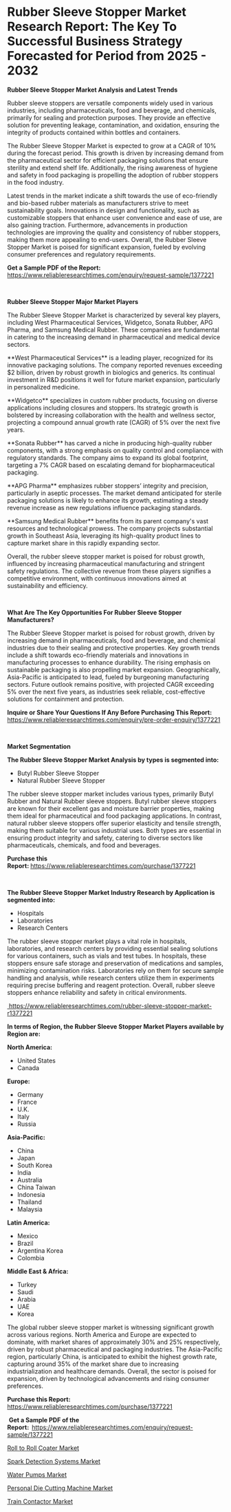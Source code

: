 <p><h1>Rubber Sleeve Stopper Market Research Report: The Key To Successful Business Strategy Forecasted for Period from 2025 - 2032</h1></p><p><strong>Rubber Sleeve Stopper Market Analysis and Latest Trends</strong></p>
<p><p>Rubber sleeve stoppers are versatile components widely used in various industries, including pharmaceuticals, food and beverage, and chemicals, primarily for sealing and protection purposes. They provide an effective solution for preventing leakage, contamination, and oxidation, ensuring the integrity of products contained within bottles and containers.</p><p>The Rubber Sleeve Stopper Market is expected to grow at a CAGR of 10% during the forecast period. This growth is driven by increasing demand from the pharmaceutical sector for efficient packaging solutions that ensure sterility and extend shelf life. Additionally, the rising awareness of hygiene and safety in food packaging is propelling the adoption of rubber stoppers in the food industry. </p><p>Latest trends in the market indicate a shift towards the use of eco-friendly and bio-based rubber materials as manufacturers strive to meet sustainability goals. Innovations in design and functionality, such as customizable stoppers that enhance user convenience and ease of use, are also gaining traction. Furthermore, advancements in production technologies are improving the quality and consistency of rubber stoppers, making them more appealing to end-users. Overall, the Rubber Sleeve Stopper Market is poised for significant expansion, fueled by evolving consumer preferences and regulatory requirements.</p></p>
<p><strong>Get a Sample PDF of the Report:&nbsp;</strong> <a href="https://www.reliableresearchtimes.com/enquiry/request-sample/1377221?utm_campaign=2771&utm_medium=2&utm_source=Github&utm_content=ia&utm_term=28032025&utm_id=rubber-sleeve-stopper">https://www.reliableresearchtimes.com/enquiry/request-sample/1377221</a></p>
<p>&nbsp;</p>
<p><strong>Rubber Sleeve Stopper Major Market Players</strong></p>
<p><p>The Rubber Sleeve Stopper Market is characterized by several key players, including West Pharmaceutical Services, Widgetco, Sonata Rubber, APG Pharma, and Samsung Medical Rubber. These companies are fundamental in catering to the increasing demand in pharmaceutical and medical device sectors.</p><p>**West Pharmaceutical Services** is a leading player, recognized for its innovative packaging solutions. The company reported revenues exceeding $2 billion, driven by robust growth in biologics and generics. Its continual investment in R&D positions it well for future market expansion, particularly in personalized medicine.</p><p>**Widgetco** specializes in custom rubber products, focusing on diverse applications including closures and stoppers. Its strategic growth is bolstered by increasing collaboration with the health and wellness sector, projecting a compound annual growth rate (CAGR) of 5% over the next five years.</p><p>**Sonata Rubber** has carved a niche in producing high-quality rubber components, with a strong emphasis on quality control and compliance with regulatory standards. The company aims to expand its global footprint, targeting a 7% CAGR based on escalating demand for biopharmaceutical packaging.</p><p>**APG Pharma** emphasizes rubber stoppers’ integrity and precision, particularly in aseptic processes. The market demand anticipated for sterile packaging solutions is likely to enhance its growth, estimating a steady revenue increase as new regulations influence packaging standards.</p><p>**Samsung Medical Rubber** benefits from its parent company's vast resources and technological prowess. The company projects substantial growth in Southeast Asia, leveraging its high-quality product lines to capture market share in this rapidly expanding sector.</p><p>Overall, the rubber sleeve stopper market is poised for robust growth, influenced by increasing pharmaceutical manufacturing and stringent safety regulations. The collective revenue from these players signifies a competitive environment, with continuous innovations aimed at sustainability and efficiency.</p></p>
<p>&nbsp;</p>
<p><strong>What Are The Key Opportunities For Rubber Sleeve Stopper Manufacturers?</strong></p>
<p><p>The Rubber Sleeve Stopper market is poised for robust growth, driven by increasing demand in pharmaceuticals, food and beverage, and chemical industries due to their sealing and protective properties. Key growth trends include a shift towards eco-friendly materials and innovations in manufacturing processes to enhance durability. The rising emphasis on sustainable packaging is also propelling market expansion. Geographically, Asia-Pacific is anticipated to lead, fueled by burgeoning manufacturing sectors. Future outlook remains positive, with projected CAGR exceeding 5% over the next five years, as industries seek reliable, cost-effective solutions for containment and protection.</p></p>
<p><strong>Inquire or Share Your Questions If Any Before Purchasing This Report:</strong> <a href="https://www.reliableresearchtimes.com/enquiry/pre-order-enquiry/1377221?utm_campaign=2771&utm_medium=2&utm_source=Github&utm_content=ia&utm_term=28032025&utm_id=rubber-sleeve-stopper">https://www.reliableresearchtimes.com/enquiry/pre-order-enquiry/1377221</a></p>
<p>&nbsp;</p>
<p><strong>Market Segmentation</strong></p>
<p><strong>The Rubber Sleeve Stopper Market Analysis by types is segmented into:</strong></p>
<p><ul><li>Butyl Rubber Sleeve Stopper</li><li>Natural Rubber Sleeve Stopper</li></ul></p>
<p><p>The rubber sleeve stopper market includes various types, primarily Butyl Rubber and Natural Rubber sleeve stoppers. Butyl rubber sleeve stoppers are known for their excellent gas and moisture barrier properties, making them ideal for pharmaceutical and food packaging applications. In contrast, natural rubber sleeve stoppers offer superior elasticity and tensile strength, making them suitable for various industrial uses. Both types are essential in ensuring product integrity and safety, catering to diverse sectors like pharmaceuticals, chemicals, and food and beverages.</p></p>
<p><strong>Purchase this Report:&nbsp;</strong><a href="https://www.reliableresearchtimes.com/purchase/1377221?utm_campaign=2771&utm_medium=2&utm_source=Github&utm_content=ia&utm_term=28032025&utm_id=rubber-sleeve-stopper">https://www.reliableresearchtimes.com/purchase/1377221</a></p>
<p>&nbsp;</p>
<p><strong>The Rubber Sleeve Stopper Market Industry Research by Application is segmented into:</strong></p>
<p><ul><li>Hospitals</li><li>Laboratories</li><li>Research Centers</li></ul></p>
<p><p>The rubber sleeve stopper market plays a vital role in hospitals, laboratories, and research centers by providing essential sealing solutions for various containers, such as vials and test tubes. In hospitals, these stoppers ensure safe storage and preservation of medications and samples, minimizing contamination risks. Laboratories rely on them for secure sample handling and analysis, while research centers utilize them in experiments requiring precise buffering and reagent protection. Overall, rubber sleeve stoppers enhance reliability and safety in critical environments.</p></p>
<p><a href="https://www.reliableresearchtimes.com/rubber-sleeve-stopper-market-r1377221?utm_campaign=2771&utm_medium=2&utm_source=Github&utm_content=ia&utm_term=28032025&utm_id=rubber-sleeve-stopper">&nbsp;https://www.reliableresearchtimes.com/rubber-sleeve-stopper-market-r1377221</a></p>
<p><strong>In terms of Region, the Rubber Sleeve Stopper Market Players available by Region are:</strong></p>
<p>
    <p> <strong> North America: </strong>
        <ul>
            <li>United States</li>
            <li>Canada</li>
        </ul>
        </p> 
    <p> <strong> Europe: </strong>
        <ul>
            <li>Germany</li>
            <li>France</li>
            <li>U.K.</li>
            <li>Italy</li>
            <li>Russia</li>
        </ul>
        </p> 
    <p> <strong> Asia-Pacific: </strong>
        <ul>
            <li>China</li>
            <li>Japan</li>
            <li>South Korea</li>
            <li>India</li>
            <li>Australia</li>
            <li>China Taiwan</li>
            <li>Indonesia</li>
            <li>Thailand</li>
            <li>Malaysia</li>
        </ul>
        </p> 
    <p> <strong> Latin America: </strong>
        <ul>
            <li>Mexico</li>
            <li>Brazil</li>
            <li>Argentina Korea</li>
            <li>Colombia</li>
        </ul>
        </p> 
    <p> <strong> Middle East & Africa: </strong>
        <ul>
            <li>Turkey</li>
            <li>Saudi</li>
            <li>Arabia</li>
            <li>UAE</li>
            <li>Korea</li>
        </ul>
    </p>
    </p>
<p><p>The global rubber sleeve stopper market is witnessing significant growth across various regions. North America and Europe are expected to dominate, with market shares of approximately 30% and 25% respectively, driven by robust pharmaceutical and packaging industries. The Asia-Pacific region, particularly China, is anticipated to exhibit the highest growth rate, capturing around 35% of the market share due to increasing industrialization and healthcare demands. Overall, the sector is poised for expansion, driven by technological advancements and rising consumer preferences.</p></p>
<p><strong>Purchase this Report: </strong><a href="https://www.reliableresearchtimes.com/purchase/1377221?utm_campaign=2771&utm_medium=2&utm_source=Github&utm_content=ia&utm_term=28032025&utm_id=rubber-sleeve-stopper">https://www.reliableresearchtimes.com/purchase/1377221</a></p>
<p>&nbsp;<strong>Get a Sample PDF of the Report:&nbsp;&nbsp;</strong><a href="https://www.reliableresearchtimes.com/enquiry/request-sample/1377221?utm_campaign=2771&utm_medium=2&utm_source=Github&utm_content=ia&utm_term=28032025&utm_id=rubber-sleeve-stopper">https://www.reliableresearchtimes.com/enquiry/request-sample/1377221</a></p>
<p><strong></strong></p>
<p><p><a href="https://www.linkedin.com/pulse/comprehensive-analysis-roll-coater-market-key-player-profiles-vv7he?utm_campaign=2771&utm_medium=2&utm_source=Github&utm_content=ia&utm_term=28032025&utm_id=rubber-sleeve-stopper">Roll to Roll Coater Market</a></p><p><a href="https://www.linkedin.com/pulse/spark-detection-systems-market-size-estimated-grow-cagr-46-sz2ae?utm_campaign=2771&utm_medium=2&utm_source=Github&utm_content=ia&utm_term=28032025&utm_id=rubber-sleeve-stopper">Spark Detection Systems Market</a></p><p><a href="https://www.linkedin.com/pulse/water-pumps-market-size-expansion-analysis-challenges-sales-80rjc?utm_campaign=2771&utm_medium=2&utm_source=Github&utm_content=ia&utm_term=28032025&utm_id=rubber-sleeve-stopper">Water Pumps Market</a></p><p><a href="https://www.linkedin.com/pulse/growing-demand-personal-die-cutting-machine-market-forecasting-d2x3c?utm_campaign=2771&utm_medium=2&utm_source=Github&utm_content=ia&utm_term=28032025&utm_id=rubber-sleeve-stopper">Personal Die Cutting Machine Market</a></p><p><a href="https://github.com/tszkintruca/Market-Research-Report-List-1/blob/main/train-contactor-market.md?utm_campaign=2771&utm_medium=2&utm_source=Github&utm_content=ia&utm_term=28032025&utm_id=rubber-sleeve-stopper">Train Contactor Market</a></p></p>